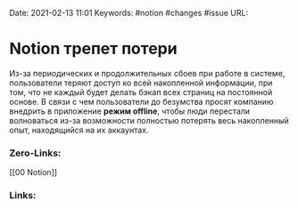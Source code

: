 Date: 2021-02-13 11:01
Keywords: #notion #changes #issue
URL: 

# Notion трепет потери
Из-за периодических и продолжительных сбоев при работе в системе, пользователи теряют доступ ко всей накопленной информации, при том, что не каждый будет делать бэкап всех страниц на постоянной основе. В связи с чем пользователи до безумства просят компанию внедрить в приложение **режим offline**, чтобы люди перестали волноваться из-за возможности полностью потерять весь накопленный опыт, находящийся на их аккаунтах.


### Zero-Links:
[[00 Notion]]


### Links:
